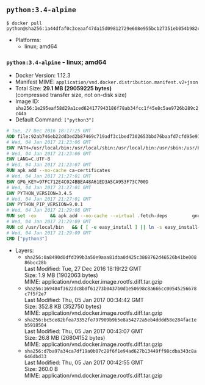 ## `python:3.4-alpine`

```console
$ docker pull python@sha256:1a44dfaf0c3ceaaf47da15d09812729e608e955bcb27351eb054b982c414836c
```

-	Platforms:
	-	linux; amd64

### `python:3.4-alpine` - linux; amd64

-	Docker Version: 1.12.3
-	Manifest MIME: `application/vnd.docker.distribution.manifest.v2+json`
-	Total Size: **29.1 MB (29059225 bytes)**  
	(compressed transfer size, not on-disk size)
-	Image ID: `sha256:1e295eaf58d29a1ced624177943186f78ab34fcc1f45e8c5ae9726b289c2c44a`
-	Default Command: `["python3"]`

```dockerfile
# Tue, 27 Dec 2016 18:17:25 GMT
ADD file:92ab746eb22dd3ed2b87469c719adf3c1bed7302653bbd76baafd7cfd95e911e in / 
# Wed, 04 Jan 2017 21:23:06 GMT
ENV PATH=/usr/local/bin:/usr/local/sbin:/usr/local/bin:/usr/sbin:/usr/bin:/sbin:/bin
# Wed, 04 Jan 2017 21:23:06 GMT
ENV LANG=C.UTF-8
# Wed, 04 Jan 2017 21:23:07 GMT
RUN apk add --no-cache ca-certificates
# Wed, 04 Jan 2017 21:27:01 GMT
ENV GPG_KEY=97FC712E4C024BBEA48A61ED3A5CA953F73C700D
# Wed, 04 Jan 2017 21:27:01 GMT
ENV PYTHON_VERSION=3.4.5
# Wed, 04 Jan 2017 21:27:01 GMT
ENV PYTHON_PIP_VERSION=9.0.1
# Wed, 04 Jan 2017 21:29:08 GMT
RUN set -ex 	&& apk add --no-cache --virtual .fetch-deps 		gnupg 		openssl 		tar 		xz 		&& wget -O python.tar.xz "https://www.python.org/ftp/python/${PYTHON_VERSION%%[a-z]*}/Python-$PYTHON_VERSION.tar.xz" 	&& wget -O python.tar.xz.asc "https://www.python.org/ftp/python/${PYTHON_VERSION%%[a-z]*}/Python-$PYTHON_VERSION.tar.xz.asc" 	&& export GNUPGHOME="$(mktemp -d)" 	&& gpg --keyserver ha.pool.sks-keyservers.net --recv-keys "$GPG_KEY" 	&& gpg --batch --verify python.tar.xz.asc python.tar.xz 	&& rm -r "$GNUPGHOME" python.tar.xz.asc 	&& mkdir -p /usr/src/python 	&& tar -xJC /usr/src/python --strip-components=1 -f python.tar.xz 	&& rm python.tar.xz 		&& apk add --no-cache --virtual .build-deps  		bzip2-dev 		gcc 		gdbm-dev 		libc-dev 		linux-headers 		make 		ncurses-dev 		openssl 		openssl-dev 		pax-utils 		readline-dev 		sqlite-dev 		tcl-dev 		tk 		tk-dev 		xz-dev 		zlib-dev 	&& apk del .fetch-deps 		&& cd /usr/src/python 	&& ./configure 		--enable-loadable-sqlite-extensions 		--enable-shared 	&& make -j$(getconf _NPROCESSORS_ONLN) 	&& make install 		&& if [ ! -e /usr/local/bin/pip3 ]; then : 		&& wget -O /tmp/get-pip.py 'https://bootstrap.pypa.io/get-pip.py' 		&& python3 /tmp/get-pip.py "pip==$PYTHON_PIP_VERSION" 		&& rm /tmp/get-pip.py 	; fi 	&& pip3 install --no-cache-dir --upgrade --force-reinstall "pip==$PYTHON_PIP_VERSION" 	&& [ "$(pip list |tac|tac| awk -F '[ ()]+' '$1 == "pip" { print $2; exit }')" = "$PYTHON_PIP_VERSION" ] 		&& find /usr/local -depth 		\( 			\( -type d -a -name test -o -name tests \) 			-o 			\( -type f -a -name '*.pyc' -o -name '*.pyo' \) 		\) -exec rm -rf '{}' + 	&& runDeps="$( 		scanelf --needed --nobanner --recursive /usr/local 			| awk '{ gsub(/,/, "\nso:", $2); print "so:" $2 }' 			| sort -u 			| xargs -r apk info --installed 			| sort -u 	)" 	&& apk add --virtual .python-rundeps $runDeps 	&& apk del .build-deps 	&& rm -rf /usr/src/python ~/.cache
# Wed, 04 Jan 2017 21:29:09 GMT
RUN cd /usr/local/bin 	&& { [ -e easy_install ] || ln -s easy_install-* easy_install; } 	&& ln -s idle3 idle 	&& ln -s pydoc3 pydoc 	&& ln -s python3 python 	&& ln -s python3-config python-config
# Wed, 04 Jan 2017 21:29:09 GMT
CMD ["python3"]
```

-	Layers:
	-	`sha256:0a8490d0dfd399b3a50e9aaa81dba0d425c3868762d46526b41be00886bcc28b`  
		Last Modified: Tue, 27 Dec 2016 18:19:22 GMT  
		Size: 1.9 MB (1902063 bytes)  
		MIME: application/vnd.docker.image.rootfs.diff.tar.gzip
	-	`sha256:169484f3622dc8b0f61273b0437b0d1e50698c8a666cc00545256678c7f5f2e7`  
		Last Modified: Thu, 05 Jan 2017 00:34:42 GMT  
		Size: 352.8 KB (352750 bytes)  
		MIME: application/vnd.docker.image.rootfs.diff.tar.gzip
	-	`sha256:bc5ce82bfea73352fe797909b9b5e8a54272a5eb4dddd58e284fac1eb5918504`  
		Last Modified: Thu, 05 Jan 2017 00:43:07 GMT  
		Size: 26.8 MB (26804152 bytes)  
		MIME: application/vnd.docker.image.rootfs.diff.tar.gzip
	-	`sha256:d7ba97a34ca7df19a0b07c28f6f1e94ad627b13449ff98cdba343c8a646dbd33`  
		Last Modified: Thu, 05 Jan 2017 00:42:55 GMT  
		Size: 260.0 B  
		MIME: application/vnd.docker.image.rootfs.diff.tar.gzip
